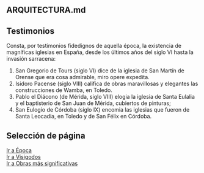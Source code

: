 ## ARQUITECTURA.md

## Testimonios  
Consta, por testimonios fidedignos de aquella época, la existencia de magníficas iglesias en España, desde los últimos años del siglo VI hasta la invasión sarracena:
1.	San Gregorio de Tours (siglo VI) dice de la iglesia de San Martín de Orense que era cosa admirable, miro opere expedita.
2.	Isidoro Pacense (siglo VIII) califica de obras maravillosas y elegantes las construcciones de Wamba, en Toledo.
3.	Pablo el Diácono (de Mérida, siglo VIII) elogia la iglesia de Santa Eulalia y el baptisterio de San Juan de Mérida, cubiertos de pinturas;
4.	San Eulogio de Córdoba (siglo IX) encomia las iglesias que fueron de Santa Leocadia, en Toledo y de San Félix en Córdoba.


## Selección de página
[Ir a Época](./Epoca.md)  
[Ir a Visigodos](./README.md)  
[Ir a Obras más significativas](./Obras.md)  
